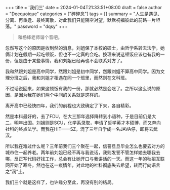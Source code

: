 +++
title = '我们三'
date = 2024-01-04T21:33:51+08:00
draft = false
author = "Deequoique"
categories = ["碎碎念"]
tags = []
summary = "人生是遇见、分离、再重逢、最终离散，对此我们只能隔空对望，默默祝福彼此的前路一片坦荡。"
password = "dqsy"
+++
>和杨绛老师谐个音吧。

忽然写这个的原因是收到然的消息，刘姐保了本校的硕士，由哲学系转去法学，她俩计划在假期一起吃顿饭，但也不一定真的会吃。按理来说这顿饭应该也有我的一份，但是由于某些事情，我和刘姐已经再也不会联系对方了。

我和然跟刘姐是高中同学，然跟刘姐是初中同学，然跟刘姐不算高中同学。因为文理分班之后，我和刘姐才相遇在同一个班里，而然则在文科班。

不过话说回来，如果这顿饭有我的一份，那就必然是会吃了。之所以这么说的原因，是因为我在她们两个中间的关系就是这样的。

离开高中已经快四年，我们的前程也大致确定了下来，各自精彩。

然是本科最好的，去了FDU，在大三那年选择降转到小语种，于是目前仍是大二，明年出国。刘姐则是SCU，化学系录取，申请了哲学英才本硕博，而又奔向社科的终点法学。而我在HIT——SZ，混了三年自学成一名JAVA仔，即将去武汉。

所以我在难过什么呢？三年前我们三个聚在一起，信誓旦旦毕业怎么也要去对方的城市住一起养老。两年前刘姐已经不再与我说话，我则发誓不管怎样她去哪我去哪，反正写代码好找工作，总会有让她开口与我讲话的一天。而这一年的秋招互联网开始了寒冬。然也在这一疫情年，对此地的社科彻底失去希望，转而行向语言之“润”土。

我们三个就是这样了，也许缘分至此，再没有别的结局。